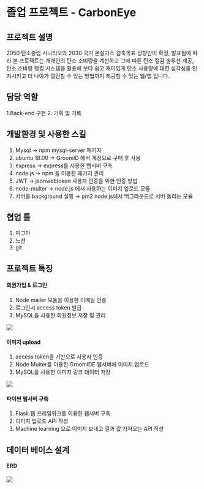 # 졸업 프로젝트 - CarbonEye

## 프로젝트 설명
2050 탄소중립 시나리오와 2030 국가 온실가스 감축목표 상향안이 확정, 발표됨에 따라 본 프로젝트는 개개인의 탄소 소비량을 계산하고 그에 따른 탄소 절감 솔루션 제공, 탄소 소비량 랭킹 시스템을 활용해 보다 쉽고 재미있게 탄소 사용량에 대한 심각성을 인지시키고 더 나아가 절감할 수 있는 방법까지 제공할 수 있는 웹/앱 입니다.

## 담당 역할

1.Back-end 구현
2. 기획 및 기록

## 개발환경 및 사용한 스킬
1.	Mysql → npm mysql-server 패키지
2.	ubuntu 18.00 → GroomID 에서 계정으로 구매 후 사용
3.	express -> express를 사용한 웹서버 구축
4.	node.js → npm 을 이용한 패키지 관리
5.	JWT → jsonwebtoken 사용자 인증을 위한 인증 방법
6.	node-multer →  node.js 에서 사용하는 이미지 업로드 모듈
7.	서버를 background 실행 → pm2 node.js에서 백그라운드로 서버 돌리는 모듈



## 협업 틀
1. 피그마
2. 노션
3. git

## 프로젝트 특징
#### 회원가입 & 로그인

1. Node mailer 모듈을 이용한 이메일 인증
2. 로그인시 access token 발급
3. MySQL을 사용한 회원정보 저장 및 관리

![](https://velog.velcdn.com/images/kelly2017/post/3d3d30ce-7254-44c2-8f1e-099c32181f55/image.png)

#### 이미지 upload
1. access token을 기반으로 사용자 인증 
2. Node Multer를 이용한 GroomIDE 웹서버에 이미지 업로드
3. MySQL을 사용한 이미지 링크 데이터 저장

![](https://velog.velcdn.com/images/kelly2017/post/d34c479e-eff0-4734-868c-c485f4738b9e/image.png)

#### 파이썬 웹서버 구축 

1. Flask  웹 프레임워크를 이용한 웹서버 구축
2. 이미지 업로드 API 작성
3. Machine learning 으로 이미지 보내고 결과 값 가져오는 API 작성


## 데이터 베이스 설계
#### ERD
![](https://velog.velcdn.com/images/kelly2017/post/222a368c-6a9b-463c-aa0b-1a8ee8798ae4/image.png)
